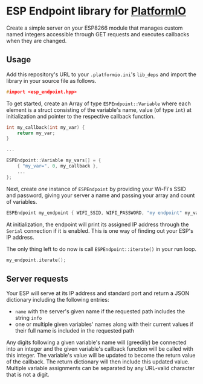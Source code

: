 # ESP Endpoint library for [PlatformIO](https://github.com/platformio)

Create a simple server on your ESP8266 module that manages custom named integers accessible through GET requests and executes callbacks when they are changed.

## Usage

Add this repository's URL to your `.platformio.ini`'s `lib_deps` and import the library in your source file as follows.

```cpp
#import <esp_endpoint.hpp>
```

To get started, create an Array of type `ESPEndpoint::Variable` where each element is a struct consisting of the variable's name, value (of type `int`) at initialization and pointer to the respective callback function.

```cpp
int my_callback(int my_var) {
    return my_var;
}

...

ESPEndpoint::Variable my_vars[] = {
    { "my_var=", 0, my_callback },
    ...
};
```

Next, create *one* instance of `ESPEndpoint` by providing your Wi-Fi's SSID and password, giving your server a name and passing your array and count of variables.

```cpp
ESPEndpoint my_endpoint { WIFI_SSID, WIFI_PASSWORD, "my endpoint" my_vars, 1 };
```

At initialization, the endpoint will print its assigned IP address through the `Serial` connection if it is enabled. This is one way of finding out your ESP's IP address.

The only thing left to do now is call `ESPEndpoint::iterate()` in your run loop.

```cpp
my_endpoint.iterate();
```

## Server requests

Your ESP will serve at its IP address and standard port and return a JSON dictionary including the following entries:

- `name` with the server's given name if the requested path includes the string `info`
- one or multiple given variables' names along with their current values if their full name is included in the requested path

Any digits following a given variable's name will (greedily) be connected into an integer and the given variable's callback function will be called with this integer. The variable's value will be updated to become the return value of the callback. The return dictionary will then include this updated value. Multiple variable assignments can be separated by any URL-valid character that is not a digit.


